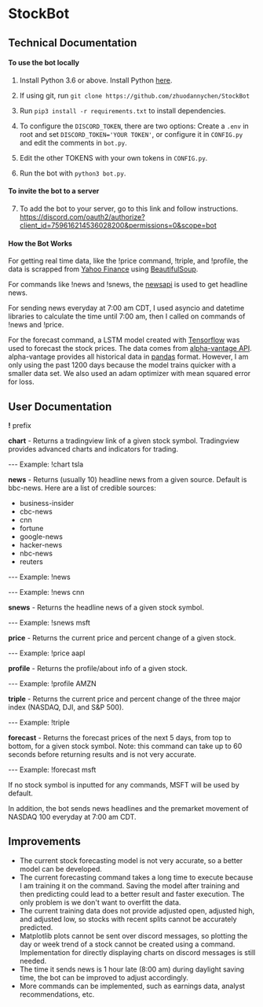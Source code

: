 # StockBot

## Technical Documentation
#### To use the bot locally
1. Install Python 3.6 or above. Install Python [here](https://www.python.org/).

2. If using git, run ```git clone https://github.com/zhuodannychen/StockBot```
3. Run ```pip3 install -r requirements.txt``` to install dependencies.
4. To configure the ```DISCORD_TOKEN```, there are two options: Create a ```.env``` in root and set ```DISCORD_TOKEN='YOUR TOKEN'```, or configure it in ```CONFIG.py``` and edit the comments in ```bot.py```.
5. Edit the other TOKENS with your own tokens in ```CONFIG.py```.
6. Run the bot with ```python3 bot.py```.
#### To invite the bot to a server
7. To add the bot to your server, go to this link and follow instructions. <https://discord.com/oauth2/authorize?client_id=759616214536028200&permissions=0&scope=bot>

#### How the Bot Works
For getting real time data, like the !price command, !triple, and !profile, the data is scrapped from [Yahoo Finance](https://finance.yahoo.com/) using [BeautifulSoup](https://pypi.org/project/beautifulsoup4/).

For commands like !news and !snews, the [newsapi](https://newsapi.org/docs/client-libraries/python) is used to get headline news.

For sending news everyday at 7:00 am CDT, I used asyncio and datetime libraries to calculate the time until 7:00 am, then I called on commands of !news and !price.

For the forecast command, a LSTM model created with [Tensorflow](https://www.tensorflow.org/) was used to forecast the stock prices. The data comes from [alpha-vantage API](https://www.alphavantage.co/documentation/). alpha-vantage provides all historical data in [pandas](https://pandas.pydata.org/) format. However, I am only using the past 1200 days because the model trains quicker with a smaller data set. We also used an adam optimizer with mean squared error for loss.

## User Documentation
**!** prefix

**chart** - Returns a tradingview link of a given stock symbol. Tradingview provides advanced charts and indicators for trading.

--- Example: !chart tsla

**news** - Returns (usually 10) headline news from a given source. Default is bbc-news. Here are a list of credible sources:
* business-insider
* cbc-news
* cnn
* fortune
* google-news
* hacker-news
* nbc-news
* reuters

--- Example: !news

--- Example: !news cnn

**snews** -  Returns the headline news of a given stock symbol.

--- Example: !snews msft

**price** -  Returns the current price and percent change of a given stock.

--- Example: !price aapl

**profile** - Returns the profile/about info of a given stock.

--- Example: !profile AMZN

**triple** - Returns the current price and percent change of the three major index (NASDAQ, DJI, and S&P 500).

--- Example: !triple

**forecast** - Returns the forecast prices of the next 5 days, from top to bottom, for a given stock symbol. Note: this command can take up to 60 seconds before returning results and is not very accurate.

--- Example: !forecast msft

If no stock symbol is inputted for any commands, MSFT will be used by default.

In addition, the bot sends news headlines and the premarket movement of NASDAQ 100 everyday at 7:00 am CDT.

## Improvements
* The current stock forecasting model is not very accurate, so a better model can be developed.
* The current forecasting command takes a long time to execute because I am training it on the command. Saving the model after training and then predicting could lead to a better result and faster execution. The only problem is we don't want to overfitt the data.
* The current training data does not provide adjusted open, adjusted high, and adjusted low, so stocks with recent splits cannot be accurately predicted.
* Matplotlib plots cannot be sent over discord messages, so plotting the day or week trend of a stock cannot be created using a command. Implementation for directly displaying charts on discord messages is still needed.
* The time it sends news is 1 hour late (8:00 am) during daylight saving time, the bot can be improved to adjust accordingly.
* More commands can be implemented, such as earnings data, analyst recommendations, etc.
